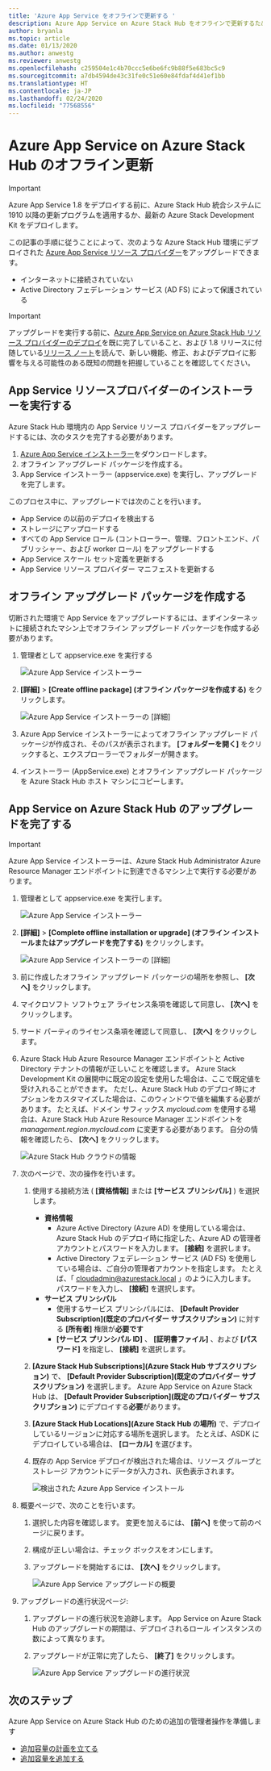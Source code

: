 ```yaml
---
title: 'Azure App Service をオフラインで更新する '
description: Azure App Service on Azure Stack Hub をオフラインで更新するための詳細なガイダンス
author: bryanla
ms.topic: article
ms.date: 01/13/2020
ms.author: anwestg
ms.reviewer: anwestg
ms.openlocfilehash: c259504e1c4b70ccc5e6be6fc9b88f5e683bc5c9
ms.sourcegitcommit: a7db4594de43c31fe0c51e60e84fdaf4d41ef1bb
ms.translationtype: HT
ms.contentlocale: ja-JP
ms.lasthandoff: 02/24/2020
ms.locfileid: "77568556"
---
```

# <a name="offline-update-of-azure-app-service-on-azure-stack-hub"></a>Azure App Service on Azure Stack Hub のオフライン更新

> [!IMPORTANT]
> Azure App Service 1.8 をデプロイする前に、Azure Stack Hub 統合システムに 1910 以降の更新プログラムを適用するか、最新の Azure Stack Development Kit をデプロイします。

この記事の手順に従うことによって、次のような Azure Stack Hub 環境にデプロイされた [Azure App Service リソース プロバイダー](azure-stack-app-service-overview.md)をアップグレードできます。

* インターネットに接続されていない
* Active Directory フェデレーション サービス (AD FS) によって保護されている

> [!IMPORTANT]
> アップグレードを実行する前に、[Azure App Service on Azure Stack Hub リソース プロバイダーのデプロイ](azure-stack-app-service-deploy-offline.md)を既に完了していること、および 1.8 リリースに付随している[リリース ノート](azure-stack-app-service-release-notes-update-eight.md)を読んで、新しい機能、修正、およびデプロイに影響を与える可能性のある既知の問題を把握していることを確認してください。

## <a name="run-the-app-service-resource-provider-installer"></a>App Service リソースプロバイダーのインストーラーを実行する

Azure Stack Hub 環境内の App Service リソース プロバイダーをアップグレードするには、次のタスクを完了する必要があります。

1. [Azure App Service インストーラー](https://aka.ms/appsvcupdate8installer)をダウンロードします。
2. オフライン アップグレード パッケージを作成する。
3. App Service インストーラー (appservice.exe) を実行し、アップグレードを完了します。

このプロセス中に、アップグレードでは次のことを行います。

* App Service の以前のデプロイを検出する
* ストレージにアップロードする
* すべての App Service ロール (コントローラー、管理、フロントエンド、パブリッシャー、および worker ロール) をアップグレードする
* App Service スケール セット定義を更新する
* App Service リソース プロバイダー マニフェストを更新する

## <a name="create-an-offline-upgrade-package"></a>オフライン アップグレード パッケージを作成する

切断された環境で App Service をアップグレードするには、まずインターネットに接続されたマシン上でオフライン アップグレード パッケージを作成する必要があります。

1. 管理者として appservice.exe を実行する

    ![Azure App Service インストーラー][1]

2. **[詳細]**  >  **[Create offline package] (オフライン パッケージを作成する)** をクリックします。

    ![Azure App Service インストーラーの [詳細]][2]

3. Azure App Service インストーラーによってオフライン アップグレード パッケージが作成され、そのパスが表示されます。  **[フォルダーを開く]** をクリックすると、エクスプローラーでフォルダーが開きます。

4. インストーラー (AppService.exe) とオフライン アップグレード パッケージを Azure Stack Hub ホスト マシンにコピーします。

## <a name="complete-the-upgrade-of-app-service-on-azure-stack-hub"></a>App Service on Azure Stack Hub のアップグレードを完了する

> [!IMPORTANT]
> Azure App Service インストーラーは、Azure Stack Hub Administrator Azure Resource Manager エンドポイントに到達できるマシン上で実行する必要があります。

1. 管理者として appservice.exe を実行します。

    ![Azure App Service インストーラー][1]

2. **[詳細]**  >  **[Complete offline installation or upgrade] (オフライン インストールまたはアップグレードを完了する)** をクリックします。

    ![Azure App Service インストーラーの [詳細]][2]

3. 前に作成したオフライン アップグレード パッケージの場所を参照し、 **[次へ]** をクリックします。

4. マイクロソフト ソフトウェア ライセンス条項を確認して同意し、 **[次へ]** をクリックします。

5. サード パーティのライセンス条項を確認して同意し、 **[次へ]** をクリックします。

6. Azure Stack Hub Azure Resource Manager エンドポイントと Active Directory テナントの情報が正しいことを確認します。 Azure Stack Development Kit の展開中に既定の設定を使用した場合は、ここで既定値を受け入れることができます。 ただし、Azure Stack Hub のデプロイ時にオプションをカスタマイズした場合は、このウィンドウで値を編集する必要があります。 たとえば、ドメイン サフィックス *mycloud.com* を使用する場合は、Azure Stack Hub Azure Resource Manager エンドポイントを *management.region.mycloud.com* に変更する必要があります。 自分の情報を確認したら、 **[次へ]** をクリックします。

    ![Azure Stack Hub クラウドの情報][3]

7. 次のページで、次の操作を行います。

   1. 使用する接続方法 ( **[資格情報]** または **[サービス プリンシパル]** ) を選択します。
        - **資格情報**
            - Azure Active Directory (Azure AD) を使用している場合は、Azure Stack Hub のデプロイ時に指定した、Azure AD の管理者アカウントとパスワードを入力します。 **[接続]** を選択します。
            - Active Directory フェデレーション サービス (AD FS) を使用している場合は、ご自分の管理者アカウントを指定します。 たとえば、「 cloudadmin@azurestack.local 」のように入力します。 パスワードを入力し、 **[接続]** を選択します。
        - **サービス プリンシパル**
            - 使用するサービス プリンシパルには、 **[Default Provider Subscription]\(既定のプロバイダー サブスクリプション\)** に対する **[所有者]** 権限が**必要です**
            - **[サービス プリンシパル ID]** 、 **[証明書ファイル]** 、および **[パスワード]** を指定し、 **[接続]** を選択します。

   1. **[Azure Stack Hub Subscriptions]\(Azure Stack Hub サブスクリプション\)** で、 **[Default Provider Subscription]\(既定のプロバイダー サブスクリプション\)** を選択します。  Azure App Service on Azure Stack Hub は、 **[Default Provider Subscription]\(既定のプロバイダー サブスクリプション\)** にデプロイする**必要**があります。

   1. **[Azure Stack Hub Locations]\(Azure Stack Hub の場所\)** で、デプロイしているリージョンに対応する場所を選択します。 たとえば、ASDK にデプロイしている場合は、 **[ローカル]** を選びます。
   
   1. 既存の App Service デプロイが検出された場合は、リソース グループとストレージ アカウントにデータが入力され、灰色表示されます。

      ![検出された Azure App Service インストール][4]
8. 概要ページで、次のことを行います。
   1. 選択した内容を確認します。 変更を加えるには、 **[前へ]** を使って前のページに戻ります。
   2. 構成が正しい場合は、チェック ボックスをオンにします。
   3. アップグレードを開始するには、 **[次へ]** をクリックします。

       ![Azure App Service アップグレードの概要][5]

9. アップグレードの進行状況ページ:
    1. アップグレードの進行状況を追跡します。 App Service on Azure Stack Hub のアップグレードの期間は、デプロイされるロール インスタンスの数によって異なります。
    2. アップグレードが正常に完了したら、 **[終了]** をクリックします。

        ![Azure App Service アップグレードの進行状況][6]

<!--Image references-->
[1]: ./media/azure-stack-app-service-update-offline/app-service-exe.png
[2]: ./media/azure-stack-app-service-update-offline/app-service-exe-advanced.png
[3]: ./media/azure-stack-app-service-update-offline/app-service-azure-resource-manager-endpoints.png
[4]: ./media/azure-stack-app-service-update-offline/app-service-installation-detected.png
[5]: ./media/azure-stack-app-service-update-offline/app-service-upgrade-summary.png
[6]: ./media/azure-stack-app-service-update-offline/app-service-upgrade-complete.png

## <a name="next-steps"></a>次のステップ

Azure App Service on Azure Stack Hub のための追加の管理者操作を準備します

* [追加容量の計画を立てる](azure-stack-app-service-capacity-planning.md)
* [追加容量を追加する](azure-stack-app-service-add-worker-roles.md)
